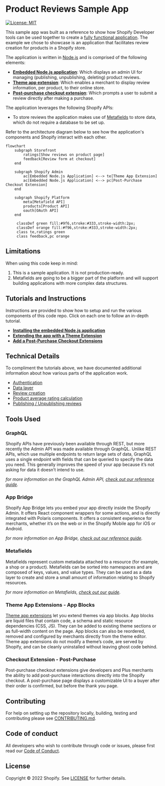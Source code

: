 # Product Reviews Sample App

[![License: MIT](https://img.shields.io/badge/License-MIT-green.svg)](LICENSE.md)

This sample app was built as a reference to show how Shopify Developer tools can be used together to create a [fully functional application](https://shopify.dev/apps/). The example we chose to showcase is an application that facilitates review creation for products in a Shopify store.

The application is written in [Node.js](https://nodejs.org/) and is comprised of the following elements:

- **[Embedded Node.js application](https://shopify.dev/apps/getting-started/create)**: Which displays an admin UI for managing (publishing, unpublishing, deleting) product reviews.
- **[Theme app extension](https://shopify.dev/apps/online-store/theme-app-extensions)**: Which enables a merchant to display review information, per product, to their online store.
- **[Post-purchase checkout extension](https://shopify.dev/apps/checkout/post-purchase)**: Which prompts a user to submit a review directly after making a purchase.

The application leverages the following Shopify APIs:

- To store reviews the application makes use of [Metafields](https://shopify.dev/apps/metafields) to store data, which do not require a database to be set up.

Refer to the architecture diagram below to see how the application's components and Shopify interact with each other.

```mermaid
flowchart
    subgraph Storefront
        ratings[Show reviews on product page]
        feedback[Review form at checkout]
    end

    subgraph Shopify Admin
        ac[Embedded Node.js Application] <--> te[Theme App Extension]
        ac[Embedded Node.js Application] <--> pc[Post-Purchase Checkout Extension]
    end

    subgraph Shopify Platform
        meta[Metafield API]
        products[Product API]
        oauth[OAuth API]
    end

     classDef green fill:#9f6,stroke:#333,stroke-width:2px;
     classDef orange fill:#f96,stroke:#333,stroke-width:2px;
     class te,ratings green
     class feedback,pc orange
```

## Limitations

When using this code keep in mind:

1. This is a sample application. It is not production-ready.
2. Metafields are going to be a bigger part of the platform and will support building applications with more complex data structures.

## Tutorials and Instructions

Instructions are provided to show how to setup and run the various components of this code repo. Click on each one to follow an in-depth tutorial.

- **[Installing the embedded Node.js application](docs/getting-started.md)**
- **[Extending the app with a Theme Extension](docs/theme-app-extension.md)**
- **[Add a Post-Purchase Checkout Extensions](docs/checkout-extension-post-purchase.md)**

## Technical Details

To compliment the tutorials above, we have documented additional information about how various parts of the application work.

- [Authentication](docs/technical-details/authentication.md)
- [Data layer](docs/technical-details/data-layer.md)
- [Review creation](docs/technical-details/review-creation.md)
- [Product average rating calculation](docs/technical-details/product-average-rating-calc.md)
- [Publishing / Unpublishing reviews](docs/technical-details/publishing-reviews.md)

## Tools Used

### GraphQL

Shopify APIs have previously been available through REST, but more recently the Admin API was made available through GraphQL. Unlike REST APIs, which use multiple endpoints to return large sets of data, GraphQL uses a single endpoint with fields that can be queried to specify the data you need. This generally improves the speed of your app because it’s not asking for data it doesn’t intend to use.

_for more information on the GraphQL Admin API, [check out our reference guide](https://shopify.dev/api/admin-graphql)._

### App Bridge

Shopify App Bridge lets you embed your app directly inside the Shopify Admin. It offers React component wrappers for some actions, and is directly integrated with Polaris components. It offers a consistent experience for merchants, whether it’s on the web or in the Shopify Mobile app for iOS or Android.

_for more information on App Bridge, [check out our reference guide](https://shopify.dev/apps/tools/app-bridge)._

### Metafields

Metafields represent custom metadata attached to a resource (for example, a shop or a product). Metafields can be sorted into namespaces and are composed of keys, values, and value types. They can be used as a data layer to create and store a small amount of information relating to Shopify resources.

_for more information on Metafields, [check out our guide](https://shopify.dev/apps/metafields)._

### Theme App Extensions - App Blocks

[Theme app extensions](https://shopify.dev/apps/online-store/theme-app-extensions) let you extend themes via app blocks. App blocks are liquid files that contain code, a schema and static resource dependencies (CSS, JS). They can be added to existing theme sections or as full-width content on the page. App blocks can also be reordered, removed and configured by merchants directly from the theme editor. Theme app extensions do not modify a theme’s code, are served by Shopify, and can be cleanly uninstalled without leaving ghost code behind.

### Checkout Extension - Post-Purchase

Post-purchase checkout extensions give developers and Plus merchants the ability to add post-purchase interactions directly into the Shopify checkout. A post-purchase page displays a customizable UI to a buyer after their order is confirmed, but before the thank you page.

## Contributing

For help on setting up the repository locally, building, testing and contributing please see [CONTRIBUTING.md](CONTRIBUTING.md).

## Code of conduct

All developers who wish to contribute through code or issues, please first read our [Code of Conduct](CODE_OF_CONDUCT.md).

## License

Copyright © 2022 Shopify. See [LICENSE](LICENSE.md) for further details.
